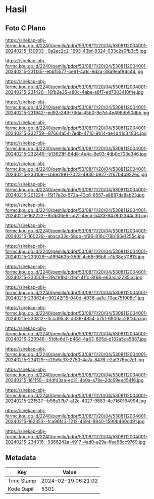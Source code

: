 # Hasil

## Foto C Plano

https://sirekap-obj-formc.kpu.go.id/2240/pemilu/pdpr/53/08/11/20/04/5308112004001-20240215-130933--0a2ec2c2-1693-43bf-9324-033c2a0fb3c5.jpg

https://sirekap-obj-formc.kpu.go.id/2240/pemilu/pdpr/53/08/11/20/04/5308112004001-20240215-231135--ebbf5577-ce61-4a1c-9d2a-38a9eaf84c44.jpg

https://sirekap-obj-formc.kpu.go.id/2240/pemilu/pdpr/53/08/11/20/04/5308112004001-20240215-231426--16fb2e35-a80c-4abe-a8f7-ed7383410f4e.jpg

https://sirekap-obj-formc.kpu.go.id/2240/pemilu/pdpr/53/08/11/20/04/5308112004001-20240215-231942--ed92c249-76da-45b0-9e7d-4e498db50dbb.jpg

https://sirekap-obj-formc.kpu.go.id/2240/pemilu/pdpr/53/08/11/20/04/5308112004001-20240215-232759--87664a54-7edb-4710-9b14-ae4d41c3483c.jpg

https://sirekap-obj-formc.kpu.go.id/2240/pemilu/pdpr/53/08/11/20/04/5308112004001-20240215-232445--b13621ff-84d8-4e4c-9e93-4db0c703e346.jpg

https://sirekap-obj-formc.kpu.go.id/2240/pemilu/pdpr/53/08/11/20/04/5308112004001-20240215-233109--cb6e2981-7023-4936-b927-2f67b4b922ec.jpg

https://sirekap-obj-formc.kpu.go.id/2240/pemilu/pdpr/53/08/11/20/04/5308112004001-20240215-201224--15f17e2d-572a-43c8-8557-a8887da8ab23.jpg

https://sirekap-obj-formc.kpu.go.id/2240/pemilu/pdpr/53/08/11/20/04/5308112004001-20240215-162222--951b06e6-cd2f-4ecd-b433-9478d2344c30.jpg

https://sirekap-obj-formc.kpu.go.id/2240/pemilu/pdpr/53/08/11/20/04/5308112004001-20240215-160229--abaca33c-58db-4f96-816c-79b166e1255c.jpg

https://sirekap-obj-formc.kpu.go.id/2240/pemilu/pdpr/53/08/11/20/04/5308112004001-20240215-233928--a1994635-359f-4c68-96b8-c1b38e511813.jpg

https://sirekap-obj-formc.kpu.go.id/2240/pemilu/pdpr/53/08/11/20/04/5308112004001-20240215-233509--29cfe1bd-29af-41fc-8f68-e63aca2235cd.jpg

https://sirekap-obj-formc.kpu.go.id/2240/pemilu/pdpr/53/08/11/20/04/5308112004001-20240215-233624--90242f15-040d-4936-aa1e-10ac751908c1.jpg

https://sirekap-obj-formc.kpu.go.id/2240/pemilu/pdpr/53/08/11/20/04/5308112004001-20240215-230812--3ccd95c8-d336-4854-b75f-6906ac28f3ba.jpg

https://sirekap-obj-formc.kpu.go.id/2240/pemilu/pdpr/53/08/11/20/04/5308112004001-20240215-220948--51dfe6d7-b464-4a83-805d-d102a5ca5887.jpg

https://sirekap-obj-formc.kpu.go.id/2240/pemilu/pdpr/53/08/11/20/04/5308112004001-20240215-234129--c2fb6c33-2750-4a7a-8476-e2af376bc7e1.jpg

https://sirekap-obj-formc.kpu.go.id/2240/pemilu/pdpr/53/08/11/20/04/5308112004001-20240215-161159--d4dfd3aa-ec31-4b0a-a78e-2dc69ee45416.jpg

https://sirekap-obj-formc.kpu.go.id/2240/pemilu/pdpr/53/08/11/20/04/5308112004001-20240215-221527--b96a37b7-a12c-4327-9883-4e7160164994.jpg

https://sirekap-obj-formc.kpu.go.id/2240/pemilu/pdpr/53/08/11/20/04/5308112004001-20240215-162353--fca96f43-1212-4594-8940-1590b460dd91.jpg

https://sirekap-obj-formc.kpu.go.id/2240/pemilu/pdpr/53/08/11/20/04/5308112004001-20240215-234316--9366242a-4917-4ad0-a29a-ffee68cc9769.jpg


## Metadata

| Key        | Value               |
| ---------- | ------------------- |
| Time Stamp | 2024-02-19 06:21:02 |
| Kode Dapil | 5301                |



